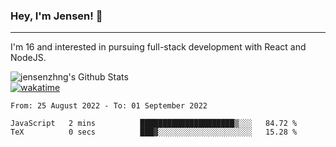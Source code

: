 ### Hey, I'm Jensen! 👋

---

I'm 16 and interested in pursuing full-stack development with React and NodeJS.

![jensenzhng's Github Stats](https://github-readme-stats.vercel.app/api?username=jensenzhng&theme=dark&show_icons=true&count_private=true)
<br />
[![wakatime](https://wakatime.com/badge/user/cbfc263d-3611-4e36-8278-8fad45fe3f62.svg)](https://wakatime.com/@cbfc263d-3611-4e36-8278-8fad45fe3f62)

<!--START_SECTION:waka-->

```text
From: 25 August 2022 - To: 01 September 2022

JavaScript   2 mins          █████████████████████▒░░░   84.72 %
TeX          0 secs          ███▓░░░░░░░░░░░░░░░░░░░░░   15.28 %
```

<!--END_SECTION:waka-->
